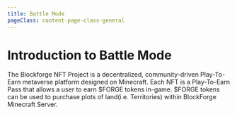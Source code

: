 ```yaml
---
title: Battle Mode
pageClass: content-page-class-general
---
```

# Introduction to Battle Mode

The Blockforge NFT Project is a decentralized, community-driven Play-To-Earn metaverse platform designed on Minecraft. Each NFT is a Play-To-Earn Pass that allows a user to earn $FORGE tokens in-game. $FORGE tokens can be used  to purchase plots of land(i.e. Territories) within BlockForge Minecraft Server.

<battleModeActive />
